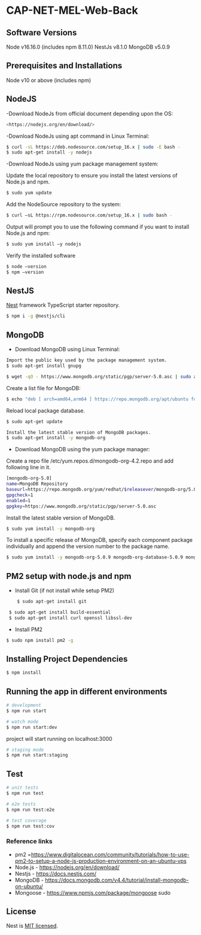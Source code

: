 # CAP-NET-MEL-Web-Back

## Software Versions
Node v16.16.0 (includes npm 8.11.0)
NestJs v8.1.0
MongoDB v5.0.9

## Prerequisites and Installations
Node v10 or above (includes npm)

## NodeJS
-Download NodeJs from official document depending upon the OS:
```bash
<https://nodejs.org/en/download/>
```

-Download NodeJs using apt command in Linux Terminal:
```bash
$ curl -sL https://deb.nodesource.com/setup_16.x | sudo -E bash -
$ sudo apt-get install -y nodejs
```

-Download NodeJs using yum package management system:

Update the local repository to ensure you install the latest versions of Node.js and npm.
```bash
$ sudo yum update
```
Add the NodeSource repository to the system:
```bash
$ curl –sL https://rpm.nodesource.com/setup_16.x | sudo bash -
```
Output will prompt you to use the following command if you want to install Node.js and npm:
```bash
$ sudo yum install –y nodejs
```
Verify the installed software
```bash
$ node –version
$ npm –version
```

## NestJS
[Nest](https://github.com/nestjs/nest) framework TypeScript starter repository.

```bash
$ npm i -g @nestjs/cli
```

## MongoDB

- Download MongoDB using Linux Terminal:

```bash
Import the public key used by the package management system.
$ sudo apt-get install gnupg

$ wget -qO - https://www.mongodb.org/static/pgp/server-5.0.asc | sudo apt-key add - (This operation returns OK)
```

Create a list file for MongoDB:
```bash
$ echo "deb [ arch=amd64,arm64 ] https://repo.mongodb.org/apt/ubuntu focal/mongodb-org/5.0 multiverse" | sudo tee /etc/apt/sources.list.d/mongodb-org-5.0.list
```

Reload local package database.
```bash
$ sudo apt-get update
```

```bash
Install the latest stable version of MongoDB packages.
$ sudo apt-get install -y mongodb-org
```

- Download MongoDB using the yum package manager:

Create a repo file /etc/yum.repos.d/mongodb-org-4.2.repo and add following line in it.

```bash
[mongodb-org-5.0]
name=MongoDB Repository
baseurl=https://repo.mongodb.org/yum/redhat/$releasever/mongodb-org/5.0/x86_64/
gpgcheck=1
enabled=1
gpgkey=https://www.mongodb.org/static/pgp/server-5.0.asc
```

Install the latest stable version of MongoDB.
```bash
$ sudo yum install -y mongodb-org
```

To install a specific release of MongoDB, specify each component package individually and append the version number to the package name.
```bash
$ sudo yum install -y mongodb-org-5.0.9 mongodb-org-database-5.0.9 mongodb-org-server-5.0.9 mongodb-org-shell-5.0.9 mongodb-org-mongos-5.0.9 mongodb-org-tools-5.0.9
```

## PM2 setup with node.js and npm 
- Install Git (if not install while setup PM2)
```bash
    $ sudo apt-get install git 
```
```bash
 $ sudo apt-get install build-essential
 $ sudo apt-get install curl openssl libssl-dev
``` 
- Install PM2 
```bash
$ sudo npm install pm2 -g
```

## Installing Project Dependencies
```bash
$ npm install
```

## Running the app in different environments 
```bash
# development
$ npm run start

# watch mode
$ npm run start:dev 
```
project will start running on localhost:3000

```bash
# staging mode
$ npm run start:staging
```

## Test

```bash
# unit tests
$ npm run test

# e2e tests
$ npm run test:e2e

# test coverage
$ npm run test:cov
```
### Reference links
- pm2 =<https://www.digitalocean.com/community/tutorials/how-to-use-pm2-to-setup-a-node-js-production-environment-on-an-ubuntu-vps>
- Node.js - <https://nodejs.org/en/download/>
- Nestjs - <https://docs.nestjs.com/>
- MongoDB - <https://docs.mongodb.com/v4.4/tutorial/install-mongodb-on-ubuntu/>  
- Mongoose - <https://www.npmjs.com/package/mongoose>
sudo
## License

Nest is [MIT licensed](LICENSE).
